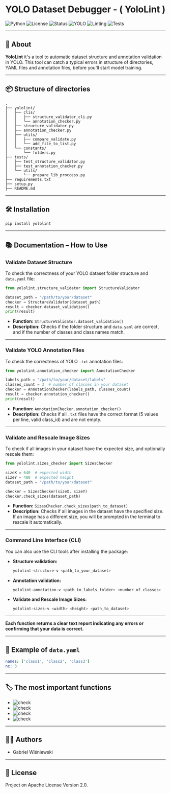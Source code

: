 # YOLO Dataset Debugger - ( YoloLint )

![Python](https://img.shields.io/badge/Python-3.8%2B-blue?logo=python)
![License](https://img.shields.io/badge/Apache-License-green)
![Status](https://img.shields.io/badge/Status-Active-brightgreen)
![YOLO](https://img.shields.io/badge/YOLO-Dataset-yellow)
![Linting](https://img.shields.io/badge/Linting-PEP8-blue)
![Tests](https://img.shields.io/badge/Tests-Passing-success)

---

## 🚀 About

**YoloLint** it's a tool to automatic dataset structure and annotation validation in YOLO. This tool can catch a typical errors in structure of directories, YAML files and annotation files, before you'll start model training.

---

## 📦 Structure of directories

```
.
├── yololint/
│   ├── clis/
│   │   ├── structure_validator_cli.py
│   │   └── annotation_checker.py
│   ├── structure_validator.py
│   ├── annotation_checker.py
│   ├── utils/
│   │   ├── compare_validate.py
│   │   └── add_file_to_list.py
│   └── constants/
│       └── folders.py
├── tests/
│   ├── test_structure_validator.py
│   ├── test_annotation_checker.py
│   └── utils/
│       └── prepare_lib_proccess.py
├── requirements.txt
├── setup.py
├── README.md
```
---

## 🛠️ Installation

```bash
pip install yololint
```

---

## 📚 Documentation – How to Use

### Validate Dataset Structure

To check the correctness of your YOLO dataset folder structure and `data.yaml` file:

```python
from yololint.structure_validator import StructureValidator

dataset_path = "/path/to/your/dataset"
checker = StructureValidator(dataset_path)
result = checker.dataset_validation()
print(result)
```
- **Function:** `StructureValidator.dataset_validation()`
- **Description:** Checks if the folder structure and `data.yaml` are correct, and if the number of classes and class names match.

---

### Validate YOLO Annotation Files

To check the correctness of YOLO `.txt` annotation files:

```python
from yololint.annotation_checker import AnnotationChecker

labels_path = "/path/to/your/dataset/labels"
classes_count = 3  # number of classes in your dataset
checker = AnnotationChecker(labels_path, classes_count)
result = checker.annotation_checker()
print(result)
```
- **Function:** `AnnotationChecker.annotation_checker()`
- **Description:** Checks if all `.txt` files have the correct format (5 values per line, valid class_id) and are not empty.

---


### Validate and Rescale Image Sizes

To check if all images in your dataset have the expected size, and optionally rescale them:

```python
from yololint.sizes_checker import SizesChecker

sizeX = 640  # expected width
sizeY = 480  # expected height
dataset_path = "/path/to/your/dataset"

checker = SizesChecker(sizeX, sizeY)
checker.check_sizes(dataset_path)
```

- **Function:** `SizesChecker.check_sizes(path_to_dataset)`
- **Description:** Checks if all images in the dataset have the specified size. If an image has a different size, you will be prompted in the terminal to rescale it automatically.

---

### Command Line Interface (CLI)

You can also use the CLI tools after installing the package:

- **Structure validation:**
  ```sh
  yololint-structure-v <path_to_your_dataset>
  ```

- **Annotation validation:**
  ```sh
  yololint-annotation-v <path_to_labels_folder> <number_of_classes>
  ```
- **Validate and Rescale Image Sizes:**
  ```sh
  yololint-sizes-v <width> <height> <path_to_dataset>
  ```

---

**Each function returns a clear text report indicating any errors or confirming that your data is correct.**

---

## 📝 Example of `data.yaml`

```yaml
names: ['class1', 'class2', 'class3']
nc: 3
```

---

## 🏷️ The most important functions

- ![check](https://img.shields.io/badge/-Automatic%20structure%20validation-4caf50?style=flat-square&logo=checkmarx&logoColor=white)
- ![check](https://img.shields.io/badge/-Checking%20compatibility%20number%20offiles-2196f3?style=flat-square&logo=files&logoColor=white)
- ![check](https://img.shields.io/badge/-Verification%20for%20data.yaml-ff9800?style=flat-square&logo=yaml&logoColor=white)
- ![check](https://img.shields.io/badge/-Legible%20errors%20raports-e91e63?style=flat-square&logo=markdown&logoColor=white)

---

## 👨‍💻 Authors

- Gabriel Wiśniewski

---

## 📄 License

Project on Apache License Version 2.0.
